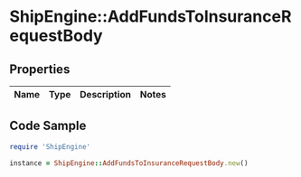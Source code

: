 # ShipEngine::AddFundsToInsuranceRequestBody

## Properties

Name | Type | Description | Notes
------------ | ------------- | ------------- | -------------

## Code Sample

```ruby
require 'ShipEngine'

instance = ShipEngine::AddFundsToInsuranceRequestBody.new()
```


